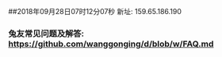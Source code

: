 ##2018年09月28日07时12分07秒 新址: 159.65.186.190
### 兔友常见问题及解答: https://github.com/wanggonging/d/blob/w/FAQ.md
